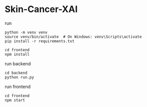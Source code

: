 # Skin-Cancer-XAI

run
```
python -m venv venv
source venv/bin/activate  # On Windows: venv\Scripts\activate
pip install -r requirements.txt

cd frontend
npm install
```

run backend
```
cd backend
python run.py
```

run frontend
```
cd frontend
npm start
```